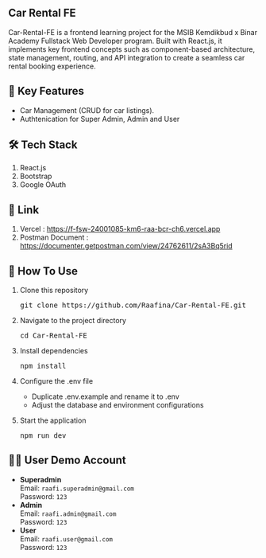 ## Car Rental FE
Car-Rental-FE is a frontend learning project for the MSIB Kemdikbud x Binar Academy Fullstack Web Developer program. Built with React.js, it implements key frontend concepts such as component-based architecture, state management, routing, and API integration to create a seamless car rental booking experience.

## 🚀 Key Features
<ul>
    <li>Car Management (CRUD for car listings).</li>
    <li>Authtenication for Super Admin, Admin and User</li>
</ul>

## 🛠️ Tech Stack
<ol>
    <li>React.js</li>
    <li>Bootstrap</li>
    <li>Google OAuth</li>
</ol>

## 🔗 Link 
1. Vercel : https://f-fsw-24001085-km6-raa-bcr-ch6.vercel.app
2. Postman Document : https://documenter.getpostman.com/view/24762611/2sA3Bq5rid

## 🎯 How To Use
<ol>
    <li>
        <p>Clone this repository</p>
        <p><pre>git clone https://github.com/Raafina/Car-Rental-FE.git</pre></p>
    </li>
    <li>
        <p>Navigate to the project directory</p>
        <p><pre>cd Car-Rental-FE</pre></p>
    </li>
    <li>
        <p>Install dependencies</p>
        <p><pre>npm install</pre></p>
    </li>
    <li>
        <p>Configure the .env file</p>
        <ul>
            <li>Duplicate .env.example and rename it to .env</li>
            <li>Adjust the database and environment configurations</li>
        </ul>
    </li>
    <li>
        <p>Start the application</p>
        <p><pre>npm run dev</pre></p>
    </li>
</ol>

## 🧑‍💻 User Demo Account
<ul>
    <li><strong>Superadmin</strong><br>
        Email: <code>raafi.superadmin@gmail.com</code><br>
        Password: <code>123</code>
    </li>
    <li><strong>Admin</strong><br>
        Email: <code>raafi.admin@gmail.com</code><br>
        Password: <code>123</code>
    </li>
    <li><strong>User</strong><br>
        Email: <code>raafi.user@gmail.com</code><br>
        Password: <code>123</code>
    </li>
</ul>


